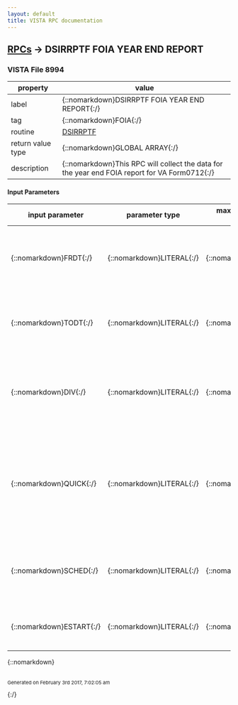 ```yaml
---
layout: default
title: VISTA RPC documentation
---
```




## [RPCs](TableOfContent.md) &#8594; DSIRRPTF FOIA YEAR END REPORT 



### VISTA File 8994 


 property | value 
--- | --- 
 label | {::nomarkdown}DSIRRPTF FOIA YEAR END REPORT{:/}
 tag | {::nomarkdown}FOIA{:/}
 routine | [DSIRRPTF](http://code.osehra.org/dox/Routine_DSIRRPTF_source.html)
 return value type | {::nomarkdown}GLOBAL ARRAY{:/}
 description | {::nomarkdown}This RPC will collect the data for the year end FOIA report for VA Form0712{:/}

#### Input Parameters

| input parameter | parameter type | maximum data length | required | description | 
| --- | --- | --- | --- | --- | 
| {::nomarkdown}FRDT{:/} | {::nomarkdown}LITERAL{:/} | {::nomarkdown}7{:/} | {::nomarkdown}true{:/} | {::nomarkdown}The FileMan Format date to start the report.  Typically this will beOctober 1st of the previous year.{:/} | 
| {::nomarkdown}TODT{:/} | {::nomarkdown}LITERAL{:/} | {::nomarkdown}7{:/} | {::nomarkdown}true{:/} | {::nomarkdown}This is the end date for the report period.  Typically this will beSeptember 30th of the current year.{:/} | 
| {::nomarkdown}DIV{:/} | {::nomarkdown}LITERAL{:/} | {::nomarkdown}20{:/} | {::nomarkdown}true{:/} | {::nomarkdown}This is the list of internal division for the current user or another division that the current user has access to.{:/} | 
| {::nomarkdown}QUICK{:/} | {::nomarkdown}LITERAL{:/} | {::nomarkdown}1{:/} | {::nomarkdown}true{:/} | {::nomarkdown}0 - Calculate the report and save the results if report for a fiscal year1 - Return the stored results of the report for a fiscal year2 - Return the combined stored results and user add ins for a fiscal year{:/} | 
| {::nomarkdown}SCHED{:/} | {::nomarkdown}LITERAL{:/} | {::nomarkdown}1{:/} | {::nomarkdown}true{:/} | {::nomarkdown}This is an optional boolean field to indicate whether of not the reportshould be scheduled.{:/} | 
| {::nomarkdown}ESTART{:/} | {::nomarkdown}LITERAL{:/} | {::nomarkdown}15{:/} | {::nomarkdown}true{:/} | {::nomarkdown}This is the earliest start time for a task to launch if the report isscheduled.{:/} | 

{::nomarkdown} <br/><br/><p style="font-size: 11px">Generated on February 3rd 2017, 7:02:05 am</p>{:/}